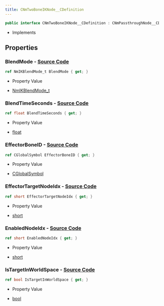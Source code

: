 ```yaml
---
title: CNmTwoBoneIKNode__CDefinition
---
```


```csharp
public interface CNmTwoBoneIKNode__CDefinition : CNmPassthroughNode__CDefinition, CNmPoseNode__CDefinition, CNmGraphNode__CDefinition, ISchemaClass<CNmGraphNode__CDefinition>, ISchemaClass<CNmPoseNode__CDefinition>, ISchemaClass<CNmPassthroughNode__CDefinition>, ISchemaClass<CNmTwoBoneIKNode__CDefinition>, ISchemaField, ISchemaClass, INativeHandle
```

- Implements

## Properties

### **BlendMode** - [Source Code](https://github.com/swiftly-solution/swiftlys2/blob/main/managed/src/SwiftlyS2.Generated/Schemas/Interfaces/CNmTwoBoneIKNode__CDefinition.cs#L24)

```csharp
ref NmIKBlendMode_t BlendMode { get; }
```

- Property Value

- [NmIKBlendMode_t](/docs/api/shared/schemadefinitions/nmikblendmode_t)

### **BlendTimeSeconds** - [Source Code](https://github.com/swiftly-solution/swiftlys2/blob/main/managed/src/SwiftlyS2.Generated/Schemas/Interfaces/CNmTwoBoneIKNode__CDefinition.cs#L22)

```csharp
ref float BlendTimeSeconds { get; }
```

- Property Value

- [float](https://learn.microsoft.com/dotnet/api/system.single)

### **EffectorBoneID** - [Source Code](https://github.com/swiftly-solution/swiftlys2/blob/main/managed/src/SwiftlyS2.Generated/Schemas/Interfaces/CNmTwoBoneIKNode__CDefinition.cs#L16)

```csharp
ref CGlobalSymbol EffectorBoneID { get; }
```

- Property Value

- [CGlobalSymbol](/docs/api/shared/natives/cglobalsymbol)

### **EffectorTargetNodeIdx** - [Source Code](https://github.com/swiftly-solution/swiftlys2/blob/main/managed/src/SwiftlyS2.Generated/Schemas/Interfaces/CNmTwoBoneIKNode__CDefinition.cs#L18)

```csharp
ref short EffectorTargetNodeIdx { get; }
```

- Property Value

- [short](https://learn.microsoft.com/dotnet/api/system.int16)

### **EnabledNodeIdx** - [Source Code](https://github.com/swiftly-solution/swiftlys2/blob/main/managed/src/SwiftlyS2.Generated/Schemas/Interfaces/CNmTwoBoneIKNode__CDefinition.cs#L20)

```csharp
ref short EnabledNodeIdx { get; }
```

- Property Value

- [short](https://learn.microsoft.com/dotnet/api/system.int16)

### **IsTargetInWorldSpace** - [Source Code](https://github.com/swiftly-solution/swiftlys2/blob/main/managed/src/SwiftlyS2.Generated/Schemas/Interfaces/CNmTwoBoneIKNode__CDefinition.cs#L26)

```csharp
ref bool IsTargetInWorldSpace { get; }
```

- Property Value

- [bool](https://learn.microsoft.com/dotnet/api/system.boolean)

